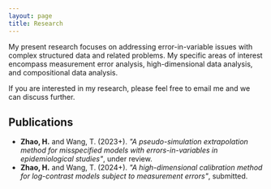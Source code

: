 ```yaml
---
layout: page
title: Research
---
```


My present research focuses on addressing error-in-variable issues with complex structured data and related problems. My specific areas of interest encompass measurement error analysis, high-dimensional data analysis, and compositional data analysis. 
  
If you are interested in my research, please feel free to email me and we can discuss further.

## Publications ##

- **Zhao, H.** and Wang, T. (2023+). _"A pseudo-simulation extrapolation method for misspecified models with errors-in-variables in epidemiological studies"_, under review.
- **Zhao, H.** and Wang, T. (2024+). _"A high-dimensional calibration method for log-contrast models subject to measurement errors"_, submitted.

